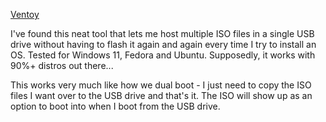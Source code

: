 ---
---

[Ventoy](https://www.ventoy.net/en/index.html)

I've found this neat tool that lets me host multiple ISO files in a
single USB drive without having to flash it again and again every
time I try to install an OS. Tested for Windows 11, Fedora and
Ubuntu. Supposedly, it works with 90%+ distros out there...

This works very much like how we dual boot - I just need to copy
the ISO files I want over to the USB drive and that's it. The ISO
will show up as an option to boot into when I boot from the USB
drive.

